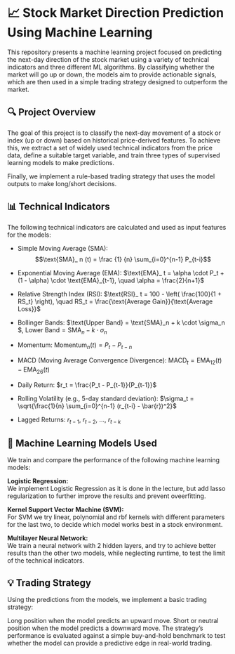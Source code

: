 # 📈 Stock Market Direction Prediction Using Machine Learning

This repository presents a machine learning project focused on predicting the next-day direction of the stock market using a variety of technical indicators and three different ML algorithms. By classifying whether the market will go up or down, the models aim to provide actionable signals, which are then used in a simple trading strategy designed to outperform the market.

## 🔍 Project Overview

The goal of this project is to classify the next-day movement of a stock or index (up or down) based on historical price-derived features. To achieve this, we extract a set of widely used technical indicators from the price data, define a suitable target variable, and train three types of supervised learning models to make predictions.

Finally, we implement a rule-based trading strategy that uses the model outputs to make long/short decisions.

## 📊 Technical Indicators

The following technical indicators are calculated and used as input features for the models:

* Simple Moving Average (SMA): $$\text{SMA}_ n (t) =  \frac {1} {n}  \sum_{i=0}^{n-1} P_{t-i}$$
   
* Exponential Moving Average (EMA): $\text{EMA}_ t = \alpha \cdot P_t + (1 - \alpha) \cdot \text{EMA}_{t-1}, \quad \alpha = \frac{2}{n+1}$

* Relative Strength Index (RSI): $\text{RSI}_ t = 100 - \left( \frac{100}{1 + RS_t} \right), \quad RS_t = \frac{\text{Average Gain}}{\text{Average Loss}}$

* Bollinger Bands: $\text{Upper Band} = \text{SMA}_n + k \cdot \sigma_n $,
$\text{Lower Band} = \text{SMA}_n - k \cdot \sigma_n$

* Momentum: $\text{Momentum}_ n (t) = P_t - P_{t-n}$

* MACD (Moving Average Convergence Divergence): $\text{MACD}_ t = \text{EMA}_ {12}(t) - \text{EMA}_{26}(t)$

* Daily Return: $r_t = \frac{P_t - P_{t-1}}{P_{t-1}}$

* Rolling Volatility (e.g., 5-day standard deviation): $\sigma_t = \sqrt{\frac{1}{n} \sum_{i=0}^{n-1} (r_{t-i} - \bar{r})^2}$

* Lagged Returns: $r_{t-1},\ r_{t-2},\ \ldots,\ r_{t-k}$


## 🤖 Machine Learning Models Used

We train and compare the performance of the following machine learning models:

**Logistic Regression:**  
We implement Logistic Regression as it is done in the lecture, but add lasso regularization to further improve the results and prevent oveerfitting.   
  
**Kernel Support Vector Machine (SVM):**  
For SVM we try linear, polynomial and rbf kernels with different parameters for the last two, to decide which model works best in a stock environment.
  
**Multilayer Neural Network:**  
We train a neural network with 2 hidden layers, and try to achieve better results than the other two models, while neglecting runtime, to test the limit of the technical indicators.  

## 💡 Trading Strategy

Using the predictions from the models, we implement a basic trading strategy:

Long position when the model predicts an upward move.
Short or neutral position when the model predicts a downward move.
The strategy’s performance is evaluated against a simple buy-and-hold benchmark to test whether the model can provide a predictive edge in real-world trading.
